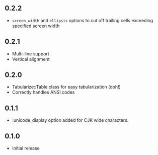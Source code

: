 0.2.2
-----
- `screen_width` and `ellipsis` options to cut off trailing cells exceeding specified screen width

0.2.1
-----
- Multi-line support
- Vertical alignment

0.2.0
-----
- Tabularize::Table class for easy tabularization (doh!)
- Correctly handles ANSI codes

0.1.1
-----
- :unicode_display option added for CJK wide characters.

0.1.0
-----
- Initial release

